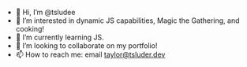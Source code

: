 - 👋 Hi, I’m @tsludee
- 👀 I’m interested in dynamic JS capabilities, Magic the Gathering, and cooking!
- 🌱 I’m currently learning JS.
- 💞️ I’m looking to collaborate on my portfolio!
- 📫 How to reach me: email taylor@tsluder.dev

<!---
tsludee/tsludee is a ✨ special ✨ repository because its `README.md` (this file) appears on your GitHub profile.
You can click the Preview link to take a look at your changes.
--->
